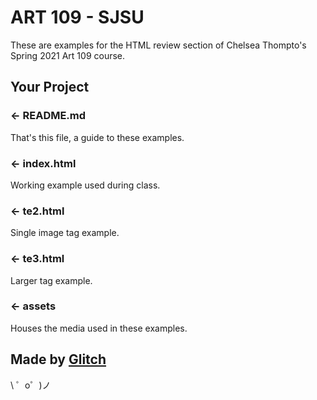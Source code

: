ART 109 - SJSU
=================

These are examples for the HTML review section of Chelsea Thompto's Spring 2021 Art 109 course.


Your Project
------------

### ← README.md

That's this file, a guide to these examples.

### ← index.html

Working example used during class.

### ← te2.html

Single image tag example.

### ← te3.html

Larger tag example.

### ← assets

Houses the media used in these examples.

Made by [Glitch](https://glitch.com/)
-------------------

\ ゜o゜)ノ
